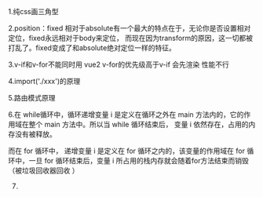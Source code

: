 1.纯css画三角型

2.position：fixed 相对于absolute有一个最大的特点在于，无论你是否设置相对定位，fixed永远相对于body来定位， 而现在因为transform的原因，这一切都被打乱了。fixed变成了和absolute绝对定位一样的特征。

3.v-if和v-for不能同时用  vue2 v-for的优先级高于v-if  会先渲染   性能不行

4.import('./xxx')的原理

5.路由模式原理

6.在 while循环中，循环递增变量 i 是定义在循环之外在 main 方法内的，它的作用域在整个 main 方法中。所以当 while 循环结束后， 变量 i 依然存在，占用的内存没有被释放。

而在 for 循环中， 递增变量 i 是定义在 for 循环之内的，该变量的作用域在 for 循环中，一旦 for 循环结束后，变量 i 所占用的栈内存就会随着for方法结束而销毁（被垃圾回收器回收 ）

7.
